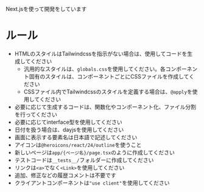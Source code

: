 Next.jsを使って開発をしています

# ルール

- HTMLのスタイルはTailwindcssを指示がない場合は、使用してコードを生成してください
  - 汎用的なスタイルは、`globals.css`を使用してください。各コンポーネント固有のスタイルは、コンポーネントごとにCSSファイルを作成してください
  - CSSファイル内でTailwindcssのスタイルを定義する場合は、`@apply`を使用してください
- 必要に応じて生成するコードは、関数化やコンポーネント化、ファイル分割を行ってください
- 必要に応じてinterface型を使用してください
- 日付を扱う場合は、dayjsを使用してください
- 画面に表示する要素名は日本語で記述してください
- アイコンは`@heroicons/react/24/outline`を使うこと
- 新しいページは`app/{ページ名}/page.tsx`のように作成してください
- テストコードは`__tests__/`フォルダーに作成してください
- リンクは`<a>`でなく`<Link>`を使用してください
- 追加、修正などの履歴コメントは不要です
- クライアントコンポーネントは`"use client"`を使用してください
